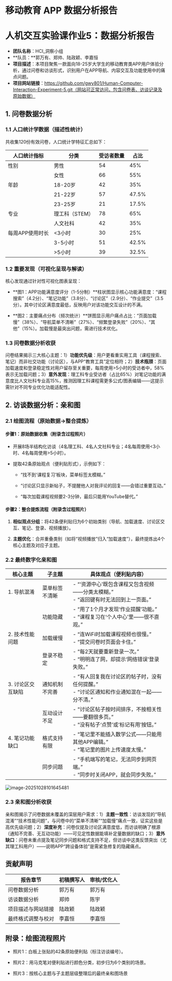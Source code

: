 # 移动教育 APP 数据分析报告

# 人机交互实验课作业5：数据分析报告



- **团队名称**：HCI_洞察小组  
- **队员：**郭万有、郑帅、陆政颖、李嘉恒
- **项目描述**：本项目聚焦一款面向18-25岁大学生的移动教育类APP用户体验分析，通过问卷和访谈形式，识别用户在APP导航、内容交互及功能使用中的痛点问题。  
- **项目网站链接**：https://github.com/gwy801/Human-Computer-Interaction-Experiment-5.git（网站可正常访问，包含问卷表、访谈记录及原始数据）  

## 1. 问卷数据分析



### 1.1 人口统计学数据（描述性统计）



共收集120份有效问卷，人口统计学特征汇总如下：



| 人口统计指标    | 分类           | 受访者数量 | 占比  |
| --------------- | -------------- | ---------- | ----- |
| 性别            | 男性           | 54         | 45%   |
|                 | 女性           | 66         | 55%   |
| 年龄            | 18-20岁        | 42         | 35%   |
|                 | 21-22岁        | 57         | 47.5% |
|                 | 23-25岁        | 21         | 17.5% |
| 专业            | 理工科（STEM） | 78         | 65%   |
|                 | 人文社科       | 42         | 35%   |
| 每周APP使用时长 | <3小时         | 30         | 25%   |
|                 | 3-5小时        | 51         | 42.5% |
|                 | >5小时         | 39         | 32.5% |


### 1.2 重要发现（可视化呈现与解读）



核心发现通过针对性可视化图表呈现：



- **图1：APP功能满意度评分（1-5分制）**柱状图显示核心功能满意度：“课程搜索”（4.2分）、“笔记功能”（3.8分）、“讨论区”（2.9分）、“作业提交”（3.5分）。其中讨论区满意度最低，反映用户对该功能交互设计的不满。  

- **图2：主要痛点分布（频次统计）**饼图显示用户痛点占比：“页面加载慢”（38%）、“导航菜单不清晰”（27%）、“频繁登录失败”（20%）、“其他”（15%）。加载慢是最突出问题，需进行技术优化。



### 1.3 问卷数据分析收获



问卷结果揭示三大核心主题：1）**功能优先级**：用户更看重实用工具（课程搜索、笔记）而非社交功能（讨论区），与APP“教育工具”定位相符；2）**技术瓶颈**：页面加载速度和登录稳定性对用户留存至关重要，每周使用>5小时的受访者中，58%表示无加载问题；3）**意外发现**：理工科专业受访者（占比65%）对笔记功能的满意度比人文社科专业高15%，推测因理工科课程需更多公式/图表编辑——这提示需针对不同专业优化功能适配性。  



## 2. 访谈数据分析：亲和图



### 2.1 绘图流程（原始数据→整合提炼）



#### 步骤1：原始数据收集（附录含过程照片）



- 开展8场半结构化访谈（4名理工科、4名人文社科专业；4名每周使用<3小时、4名每周使用>5小时）。  

- 提取42条原始观点（便利贴形式），示例如下：  

  - “找不到‘课程复习’板块，菜单标签太模糊。”  

  - “讨论区只显示新帖子，不提醒他人对我评论的回复——会错过重要互动。”  

  - “每次加载课程视频要2-3分钟，最后只能用YouTube替代。”



#### 步骤2：整合提炼流程（附录含过程照片）



1. **相似观点分组**：将42条便利贴归为6个初始类别（导航、加载速度、讨论区交互、笔记、登录、视频播放）。  

2. **主题优化**：合并重叠类别（如将“视频播放”归入“加载速度”），最终提炼出4个核心主题及对应子主题。



### 2.2 最终数字化亲和图



| 核心主题          | 子主题         | 具体观点（便利贴内容）                                       |
| ----------------- | -------------- | ------------------------------------------------------------ |
| 1. 导航混淆       | 菜单标签不清晰 | - “‘资源中心’既包含课程又包含视频——分类太模糊。”<br>- “返回键有时无法回到上一页面。” |
|                   | 功能隐藏       | - “用了1个月才发现‘作业提醒’功能。”<br>- “课程复习在‘个人中心’里——很不直观。” |
| 2. 技术性能问题   | 加载缓慢       | - “连WiFi时加载课程视频也很慢。”<br>- “提交问卷时页面会卡住。” |
|                   | 登录不稳定     | - “每2天就要重新登录一次。”<br>- “明明连了网，却提示‘网络错误’登录失败。” |
| 3. 讨论区交互缺陷 | 通知机制不完善 | - “有人回复我在讨论区的帖子时，没有任何提醒。”<br>- “讨论区通知和作业通知混在一起——分不清。” |
|                   | 互动设计不足   | - “讨论区帖子按时间排序，不按相关性——要翻很多页。”<br>- “没有帖子‘点赞’或‘标记有用’按钮。” |
| 4. 笔记功能缺口   | 格式支持有限   | - “笔记里不能插入数学公式——只能用其他APP编辑。”<br>- “笔记里的图片上传速度太慢。” |
|                   | 同步问题       | - “手机端写的笔记，无法同步到网页端。”<br>- “同步时关闭APP，就会同步失败。” |



![image-20251028101645481](C:\Users\gwy\AppData\Roaming\Typora\typora-user-images\image-20251028101645481.png)

### 2.3 亲和图分析收获

亲和图揭示了问卷数据未覆盖的深层用户需求：1）**主题一致性**：访谈发现的“导航混淆”“技术性能问题”，与问卷中的“菜单不清晰”“加载慢”痛点一致，证实这些是高优先级问题；2）**深度补充**：问卷仅提及讨论区满意度低，而访谈明确了根源（通知不完善、无互动功能）——可见定性数据能填补定量数据的缺口；3）**意外缺口**：问卷未重点提及笔记同步问题和格式支持不足，但访谈中这类反馈突出（尤其理工科用户）——说明APP“跨设备体验”是需紧急修复的隐藏痛点。  



## 贡献声明

| 报告章节           | 初稿撰写人 | 审核/优化人 |
| ------------------ | ---------- | ----------- |
| 问卷数据分析       | 郭万有     | 郭万有      |
| 访谈数据分析       | 郑帅       | 陈宇        |
| 项目描述与网站链接 | 陆政颖     | 陆政颖      |
| 最终格式调整与校对 | 李嘉恒     | 李嘉恒      |


## 附录：绘图流程照片

- 照片1：白板上张贴的42条原始便利贴（标注访谈编号）。  

- 照片2：用马克笔对便利贴进行颜色分类，初步归为6个类别的场景。  

- 照片3：按核心主题与子主题层级整理后的最终亲和图场景
